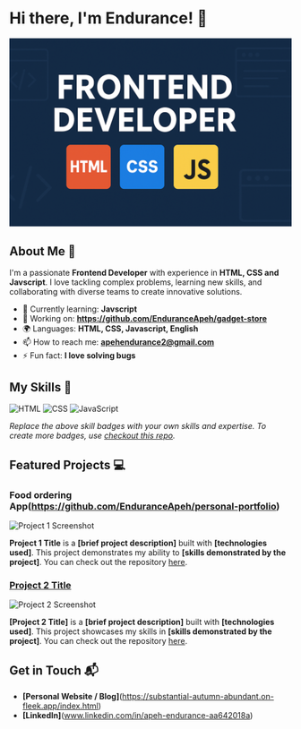 # Hi there, I'm Endurance! 👋

![Banner Image](https://github.com/EnduranceApeh/personal-portfolio/blob/master/public/images/Frontend%20Developer%20Banner%20Design.png)

## About Me 🚀

I'm a passionate **Frontend Developer** with experience in **HTML, CSS and Javscript**. I love tackling complex problems, learning new skills, and collaborating with diverse teams to create innovative solutions.

- 🌱 Currently learning: **Javscript**
- 🔭 Working on: **https://github.com/EnduranceApeh/gadget-store**
- 🌍 Languages: **HTML, CSS, Javascript, English**
- 📫 How to reach me: **apehendurance2@gmail.com**
- ⚡ Fun fact: **I love solving bugs**

## My Skills 🧠

![HTML](https://img.shields.io/badge/-HTML-E34F26?style=flat-square&logo=html5&logoColor=white)
![CSS](https://img.shields.io/badge/-CSS-1572B6?style=flat-square&logo=css3&logoColor=white)
![JavaScript](https://img.shields.io/badge/-JavaScript-F7DF1E?style=flat-square&logo=javascript&logoColor=black)

*Replace the above skill badges with your own skills and expertise. To create more badges, use [checkout this repo](https://github.com/alexandresanlim/Badges4-README.md-Profile).*

## Featured Projects 💻

### Food ordering App(https://github.com/EnduranceApeh/personal-portfolio)

![Project 1 Screenshot](project_1_screenshot_url)

**Project 1 Title** is a **[brief project description]** built with **[technologies used]**. This project demonstrates my ability to **[skills demonstrated by the project]**. You can check out the repository [here](project_1_repository_link).

### [Project 2 Title](project_2_link)

![Project 2 Screenshot](project_2_screenshot_url)

**[Project 2 Title]** is a **[brief project description]** built with **[technologies used]**. This project showcases my skills in **[skills demonstrated by the project]**. You can check out the repository [here](project_2_repository_link).

## Get in Touch 📬

- **[Personal Website / Blog]**(https://substantial-autumn-abundant.on-fleek.app/index.html)
- **[LinkedIn]**(www.linkedin.com/in/apeh-endurance-aa642018a)



